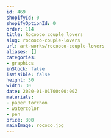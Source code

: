 ```yaml
---
id: 469
shopifyId: 0
shopifyOptionId: 0
order: 114
title: Rocooco couple lovers
slug: rocooco-couple-lovers
url: art-works/rocooco-couple-lovers
aliases: []
categories:
- graphics
inStock: false
isVisible: false
height: 30
width: 30
date: 2020-01-01T00:00:00Z
materials:
- paper torchon
- watercolor
- pen
price: 300
mainImage: rococo.jpg
---
```

